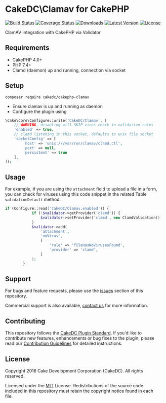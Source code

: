 CakeDC\Clamav for CakePHP
===================

[![Build Status](https://secure.travis-ci.org/cakedc/cakephp-clamav.png?branch=master)](http://travis-ci.org/cakedc/cakephp-clamav)
[![Coverage Status](https://img.shields.io/codecov/c/gh/cakedc/cakephp-clamav.svg?style=flat-square)](https://codecov.io/gh/cakedc/cakephp-clamav)
[![Downloads](https://poser.pugx.org/cakedc/cakephp-clamav/d/total.png)](https://packagist.org/packages/cakedc/cakephp-clamav)
[![Latest Version](https://poser.pugx.org/cakedc/cakephp-clamav/v/stable.png)](https://packagist.org/packages/cakedc/cakephp-clamav)
[![License](https://poser.pugx.org/cakedc/cakephp-clamav/license.svg)](https://packagist.org/packages/cakedc/cakephp-clamav)

ClamAV integration with CakePHP via Validator

Requirements
------------

* CakePHP 4.0+
* PHP 7.4+
* Clamd (daemon) up and running, connection via socket

Setup
-----

`composer require cakedc/cakephp-clamav`

* Ensure clamav is up and running as daemon
* Configure the plugin using

```php
\Cake\Core\Configure::write('CakeDC/Clamav', [
    // WARNING, disabling will SKIP virus check in validation rules
    'enabled' => true,
    // clamd listening in this socket, defaults to unix file socket
    'socketConfig' => [
        'host' => 'unix:///var/run/clamav/clamd.ctl',
        'port' => null,
        'persistent' => true
    ],
]);
```

Usage
-----

For example, if you are using the `attachment` field to upload a file in a form, you can check for viruses using this code snippet in the related Table `validationDefault` method.

```php
if (Configure::read('CakeDC/Clamav.enabled')) {
            if (!$validator->getProvider('clamd')) {
                $validator->setProvider('clamd', new ClamdValidation());
            }
            $validator->add(
                'attachment',
                'noVirus',
                [
                    'rule' => 'fileHasNoVirusesFound',
                    'provider' => 'clamd',
                ]
            );
        }
```

Support
-------

For bugs and feature requests, please use the [issues](https://github.com/cakedc/cakephp-clamav/issues) section of this repository.

Commercial support is also available, [contact us](https://www.cakedc.com/contact) for more information.

Contributing
------------

This repository follows the [CakeDC Plugin Standard](https://www.cakedc.com/plugin-standard). If you'd like to contribute new features, enhancements or bug fixes to the plugin, please read our [Contribution Guidelines](https://www.cakedc.com/contribution-guidelines) for detailed instructions.

License
-------

Copyright 2018 Cake Development Corporation (CakeDC). All rights reserved.

Licensed under the [MIT](http://www.opensource.org/licenses/mit-license.php) License. Redistributions of the source code included in this repository must retain the copyright notice found in each file.
